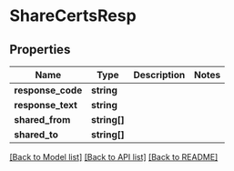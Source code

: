 # ShareCertsResp

## Properties
Name | Type | Description | Notes
------------ | ------------- | ------------- | -------------
**response_code** | **string** |  | 
**response_text** | **string** |  | 
**shared_from** | **string[]** |  | 
**shared_to** | **string[]** |  | 

[[Back to Model list]](../README.md#documentation-for-models) [[Back to API list]](../README.md#documentation-for-api-endpoints) [[Back to README]](../README.md)


